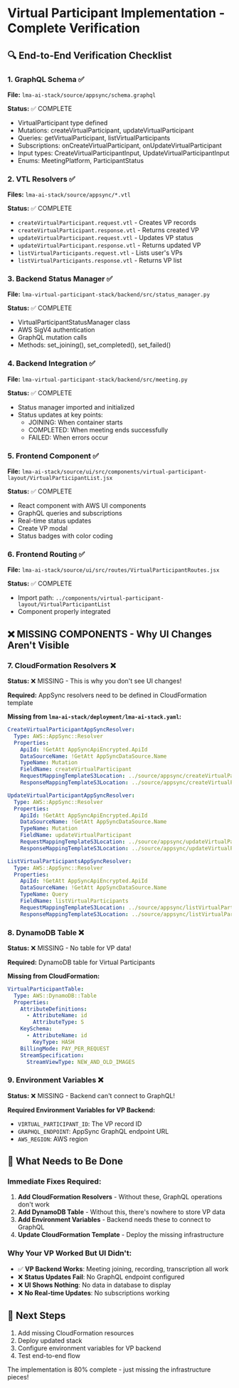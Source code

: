 # Virtual Participant Implementation - Complete Verification

## 🔍 End-to-End Verification Checklist

### **1. GraphQL Schema ✅**
**File:** `lma-ai-stack/source/appsync/schema.graphql`

**Status:** ✅ COMPLETE
- VirtualParticipant type defined
- Mutations: createVirtualParticipant, updateVirtualParticipant
- Queries: getVirtualParticipant, listVirtualParticipants
- Subscriptions: onCreateVirtualParticipant, onUpdateVirtualParticipant
- Input types: CreateVirtualParticipantInput, UpdateVirtualParticipantInput
- Enums: MeetingPlatform, ParticipantStatus

### **2. VTL Resolvers ✅**
**Files:** `lma-ai-stack/source/appsync/*.vtl`

**Status:** ✅ COMPLETE
- `createVirtualParticipant.request.vtl` - Creates VP records
- `createVirtualParticipant.response.vtl` - Returns created VP
- `updateVirtualParticipant.request.vtl` - Updates VP status
- `updateVirtualParticipant.response.vtl` - Returns updated VP
- `listVirtualParticipants.request.vtl` - Lists user's VPs
- `listVirtualParticipants.response.vtl` - Returns VP list

### **3. Backend Status Manager ✅**
**File:** `lma-virtual-participant-stack/backend/src/status_manager.py`

**Status:** ✅ COMPLETE
- VirtualParticipantStatusManager class
- AWS SigV4 authentication
- GraphQL mutation calls
- Methods: set_joining(), set_completed(), set_failed()

### **4. Backend Integration ✅**
**File:** `lma-virtual-participant-stack/backend/src/meeting.py`

**Status:** ✅ COMPLETE
- Status manager imported and initialized
- Status updates at key points:
  - JOINING: When container starts
  - COMPLETED: When meeting ends successfully
  - FAILED: When errors occur

### **5. Frontend Component ✅**
**File:** `lma-ai-stack/source/ui/src/components/virtual-participant-layout/VirtualParticipantList.jsx`

**Status:** ✅ COMPLETE
- React component with AWS UI components
- GraphQL queries and subscriptions
- Real-time status updates
- Create VP modal
- Status badges with color coding

### **6. Frontend Routing ✅**
**File:** `lma-ai-stack/source/ui/src/routes/VirtualParticipantRoutes.jsx`

**Status:** ✅ COMPLETE
- Import path: `../components/virtual-participant-layout/VirtualParticipantList`
- Component properly integrated

## ❌ MISSING COMPONENTS - Why UI Changes Aren't Visible

### **7. CloudFormation Resolvers ❌**
**Status:** ❌ MISSING - This is why you don't see UI changes!

**Required:** AppSync resolvers need to be defined in CloudFormation template

**Missing from `lma-ai-stack/deployment/lma-ai-stack.yaml`:**
```yaml
CreateVirtualParticipantAppSyncResolver:
  Type: AWS::AppSync::Resolver
  Properties:
    ApiId: !GetAtt AppSyncApiEncrypted.ApiId
    DataSourceName: !GetAtt AppSyncDataSource.Name
    TypeName: Mutation
    FieldName: createVirtualParticipant
    RequestMappingTemplateS3Location: ../source/appsync/createVirtualParticipant.request.vtl
    ResponseMappingTemplateS3Location: ../source/appsync/createVirtualParticipant.response.vtl

UpdateVirtualParticipantAppSyncResolver:
  Type: AWS::AppSync::Resolver
  Properties:
    ApiId: !GetAtt AppSyncApiEncrypted.ApiId
    DataSourceName: !GetAtt AppSyncDataSource.Name
    TypeName: Mutation
    FieldName: updateVirtualParticipant
    RequestMappingTemplateS3Location: ../source/appsync/updateVirtualParticipant.request.vtl
    ResponseMappingTemplateS3Location: ../source/appsync/updateVirtualParticipant.response.vtl

ListVirtualParticipantsAppSyncResolver:
  Type: AWS::AppSync::Resolver
  Properties:
    ApiId: !GetAtt AppSyncApiEncrypted.ApiId
    DataSourceName: !GetAtt AppSyncDataSource.Name
    TypeName: Query
    FieldName: listVirtualParticipants
    RequestMappingTemplateS3Location: ../source/appsync/listVirtualParticipants.request.vtl
    ResponseMappingTemplateS3Location: ../source/appsync/listVirtualParticipants.response.vtl
```

### **8. DynamoDB Table ❌**
**Status:** ❌ MISSING - No table for VP data!

**Required:** DynamoDB table for Virtual Participants

**Missing from CloudFormation:**
```yaml
VirtualParticipantTable:
  Type: AWS::DynamoDB::Table
  Properties:
    AttributeDefinitions:
      - AttributeName: id
        AttributeType: S
    KeySchema:
      - AttributeName: id
        KeyType: HASH
    BillingMode: PAY_PER_REQUEST
    StreamSpecification:
      StreamViewType: NEW_AND_OLD_IMAGES
```

### **9. Environment Variables ❌**
**Status:** ❌ MISSING - Backend can't connect to GraphQL!

**Required Environment Variables for VP Backend:**
- `VIRTUAL_PARTICIPANT_ID`: The VP record ID
- `GRAPHQL_ENDPOINT`: AppSync GraphQL endpoint URL
- `AWS_REGION`: AWS region

## 🚀 What Needs to Be Done

### **Immediate Fixes Required:**

1. **Add CloudFormation Resolvers** - Without these, GraphQL operations don't work
2. **Add DynamoDB Table** - Without this, there's nowhere to store VP data
3. **Add Environment Variables** - Backend needs these to connect to GraphQL
4. **Update CloudFormation Template** - Deploy the missing infrastructure

### **Why Your VP Worked But UI Didn't:**

- ✅ **VP Backend Works**: Meeting joining, recording, transcription all work
- ❌ **Status Updates Fail**: No GraphQL endpoint configured
- ❌ **UI Shows Nothing**: No data in database to display
- ❌ **No Real-time Updates**: No subscriptions working

## 🎯 Next Steps

1. Add missing CloudFormation resources
2. Deploy updated stack
3. Configure environment variables for VP backend
4. Test end-to-end flow

The implementation is 80% complete - just missing the infrastructure pieces!
